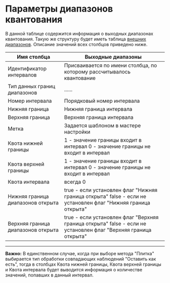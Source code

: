 # Параметры диапазонов квантования

В данной таблице содержится информация о выходных диапазонах квантования. Такую же структуру будет иметь таблица [внешних диапазонов](./outdoor-ranges.md). Описание значений всех столбцов приведено ниже.

 | Имя столбца | Выходные диапазоны |
 | ------- | ------- |
 | Идентификатор интервалов | Присваивается по имени столбца, по которому рассчитывалось квантование |
 | Тип данных границ диапазонов | ...... |
 | Номер интервала | Порядковый номер интервала |
 | Нижняя граница | Нижняя граница интервала |
 | Верхняя граница | Верхняя граница интервала |
 | Метка | Задается шаблоном в мастере настройки |
 | Квота нижней границы | 1 - значение границы входит в интервал 0 - значение границы не входит в интервал |
 | Квота верхней границы | 1 - значение границы входит в интервал 0 - значение границы не входит в интервал |
 | Квота интервала | всегда 0 |
 | Нижняя граница диапазонов открыта | true - если установлен флаг "Нижняя граница открыта" false - если не установлен флаг "Нижняя граница открыта" |
 | Верхняя граница диапазонов открыта | true - если установлен флаг "Верхняя граница открыта" false - если не установлен флаг "Верхняя граница открыта" |

-------

**Важно:** В единственном случае, когда при выборе метода "Плитка" выбирается тип обработки совпадающих наблюдений "Оставить как есть", тогда в столбцах Квота нижней границы, Квота верхней границы и Квота интервала будет выводится информация о количестве значений, попавших в данный интервал.
